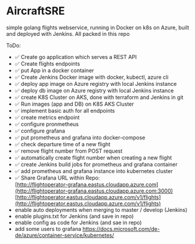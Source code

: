 # AircraftSRE
simple golang flights webservice, running in Docker on k8s on Azure, built and deployed with Jenkins. All packed in this repo

ToDo:
- :white_check_mark: Create go application which serves a REST API
- :white_check_mark: Create flights endpoints
- :white_check_mark: put App in a docker container
- :white_check_mark: Create Jenkins Docker image with docker, kubectl, azure cli
- :white_check_mark: deploy app image on Azure registry with local Jenkins instance
- :white_check_mark: deploy db image on Azure registry with local Jenkins instance
- :white_check_mark: create K8S Cluster on AKS, done with terraform and Jenkins in git
- :white_check_mark: Run images (app and DB) on K8S AKS Cluster  
- :white_check_mark: implement basic auth for all endpoints
- :white_check_mark: create metrics endpoint
- :white_check_mark: configure pronmetheus
- :white_check_mark: configure grafana
- :white_check_mark: put prometheus and grafana into docker-compose
- :white_check_mark: check departure time of a new flight
- :white_check_mark: remove flight number from POST request
- :white_check_mark: automatically create flight number when creating a new flight 
- :white_check_mark: create Jenkins build jobs for prometheus and grafana container
- :white_check_mark: add prometheus and grafana instance into kubernetes cluster
- :white_check_mark: Share Grafana URL within Repo:  
  [http://flightoperator-grafana.eastus.cloudapp.azure.com](http://flightoperator-grafana.eastus.cloudapp.azure.com:3000)
  [http://flightoperator.eastus.cloudapp.azure.com/v1/flights](http://flightoperator.eastus.cloudapp.azure.com/v1/flights)
- enable auto deployments when merging to master / develop (Jenkins)
- enable plugins.txt for Jenkins (and save in repo)
- enable config as code for Jenkins (and sae in repo)
- add some users to grafana
https://docs.microsoft.com/de-de/azure/container-service/kubernetes/
